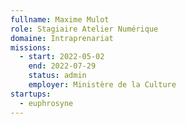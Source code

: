 ```yaml
---
fullname: Maxime Mulot
role: Stagiaire Atelier Numérique
domaine: Intraprenariat
missions:
  - start: 2022-05-02
    end: 2022-07-29
    status: admin
    employer: Ministère de la Culture
startups:
  - euphrosyne
---
```


